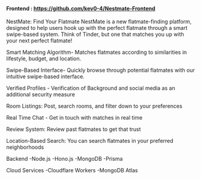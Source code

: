 #### Frontend : https://github.com/kev0-4/Nestmate-Frontend
NestMate: Find Your Flatmate  NestMate is a new flatmate-finding platform, designed to help users hook up with the perfect flatmate through a smart swipe-based system. Think of Tinder, but one that matches you up with your next perfect flatmate!

Smart Matching Algorithm- Matches flatmates according to similarities in lifestyle, budget, and location.

Swipe-Based Interface- Quickly browse through potential flatmates with our intuitive swipe-based interface.

Verified Profiles - Verification of Background and social media as an additional security measure

Room Listings: Post, search rooms, and filter down to your preferences

Real Time Chat - Get in touch with matches in real time

Review System: Review past flatmates to get that trust

Location-Based Search: You can search flatmates in your preferred neighborhoods




Backend
-Node.js
-Hono.js
-MongoDB
-Prisma

Cloud Services
-Cloudflare Workers
-MongoDB Atlas

